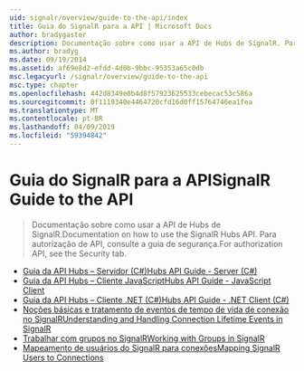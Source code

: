 ```yaml
---
uid: signalr/overview/guide-to-the-api/index
title: Guia do SignalR para a API | Microsoft Docs
author: bradygaster
description: Documentação sobre como usar a API de Hubs de SignalR. Para autorização de API, consulte a guia de segurança.
ms.author: bradyg
ms.date: 09/19/2014
ms.assetid: af69e8d2-efdd-4d0b-9bbc-95353a65c0db
msc.legacyurl: /signalr/overview/guide-to-the-api
msc.type: chapter
ms.openlocfilehash: 442d8349e0b4d8f57923625533cebecac53c586a
ms.sourcegitcommit: 0f1119340e4464720cfd16d0ff15764746ea1fea
ms.translationtype: MT
ms.contentlocale: pt-BR
ms.lasthandoff: 04/09/2019
ms.locfileid: "59394842"
---
```

# <a name="signalr-guide-to-the-api"></a><span data-ttu-id="724fc-104">Guia do SignalR para a API</span><span class="sxs-lookup"><span data-stu-id="724fc-104">SignalR Guide to the API</span></span>

> <span data-ttu-id="724fc-105">Documentação sobre como usar a API de Hubs de SignalR.</span><span class="sxs-lookup"><span data-stu-id="724fc-105">Documentation on how to use the SignalR Hubs API.</span></span> <span data-ttu-id="724fc-106">Para autorização de API, consulte a guia de segurança.</span><span class="sxs-lookup"><span data-stu-id="724fc-106">For authorization API, see the Security tab.</span></span>


- [<span data-ttu-id="724fc-107">Guia da API Hubs – Servidor (C#)</span><span class="sxs-lookup"><span data-stu-id="724fc-107">Hubs API Guide - Server (C#)</span></span>](hubs-api-guide-server.md)
- [<span data-ttu-id="724fc-108">Guia da API Hubs – Cliente JavaScript</span><span class="sxs-lookup"><span data-stu-id="724fc-108">Hubs API Guide - JavaScript Client</span></span>](hubs-api-guide-javascript-client.md)
- [<span data-ttu-id="724fc-109">Guia da API Hubs – Cliente .NET (C#)</span><span class="sxs-lookup"><span data-stu-id="724fc-109">Hubs API Guide - .NET Client (C#)</span></span>](hubs-api-guide-net-client.md)
- [<span data-ttu-id="724fc-110">Noções básicas e tratamento de eventos de tempo de vida de conexão no SignalR</span><span class="sxs-lookup"><span data-stu-id="724fc-110">Understanding and Handling Connection Lifetime Events in SignalR</span></span>](handling-connection-lifetime-events.md)
- [<span data-ttu-id="724fc-111">Trabalhar com grupos no SignalR</span><span class="sxs-lookup"><span data-stu-id="724fc-111">Working with Groups in SignalR</span></span>](working-with-groups.md)
- [<span data-ttu-id="724fc-112">Mapeamento de usuários do SignalR para conexões</span><span class="sxs-lookup"><span data-stu-id="724fc-112">Mapping SignalR Users to Connections</span></span>](mapping-users-to-connections.md)
